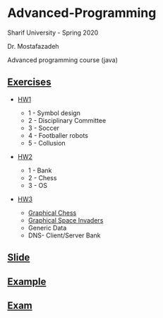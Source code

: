 # Advanced-Programming

Sharif University  - Spring 2020 

Dr. Mostafazadeh

Advanced programming course (java)

## [Exercises](https://github.com/saaz742/Advanced-Programming/tree/main/Exercises)
  -  [HW1](https://github.com/saaz742/Advanced-Programming/blob/main/Exercises/HW1/%D8%AA%D9%85%D8%B1%DB%8C%D9%86%20%D8%A7%D9%88%D9%84.pdf)
      - 1 - Symbol design
      - 2 - Disciplinary Committee
      - 3 - Soccer
      - 4 - Footballer robots
      - 5 - Collusion
        
  - [HW2](https://github.com/saaz742/Advanced-Programming/blob/main/Exercises/HW2/%D8%AA%D9%85%D8%B1%DB%8C%D9%86%20%D8%AF%D9%88%D9%85.pdf)
      - 1 - Bank
      - 2 - Chess
      - 3 - OS
        
  - [HW3]()
      - [Graphical Chess](https://github.com/saaz742/Chess/)
      - [Graphical Space Invaders](https://github.com/saaz742/Space-Invaders)
      - Generic Data
      - DNS- Client/Server Bank
        
## [Slide](https://github.com/saaz742/Advanced-Programming/tree/main/Slide)

## [Example](https://github.com/saaz742/Advanced-Programming/tree/main/example)

## [Exam](https://github.com/saaz742/Advanced-Programming/tree/main/Exams)
